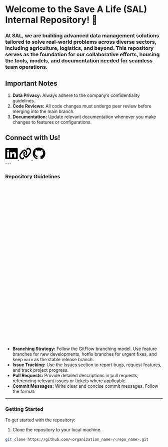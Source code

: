 # Welcome to the Save A Life (SAL) Internal Repository! 🌟

### At SAL, we are building advanced data management solutions tailored to solve real-world problems across diverse sectors, including agriculture, logistics, and beyond. This repository serves as the foundation for our collaborative efforts, housing the tools, models, and documentation needed for seamless team operations.

## Important Notes

1. **Data Privacy:** Always adhere to the company’s confidentiality guidelines.
2. **Code Reviews:** All code changes must undergo peer review before merging into the main branch.
3. **Documentation:** Update relevant documentation whenever you make changes to features or configurations.

## Connect with Us!

<div style="width: 100%, display: flex; align-items: center; gap: 10px;">
  <a href="https://www.linkedin.com/company/sal-save-a-life/">
    <img src="/assets/icons/linkedin.svg" alt="LinkedIn" width="40" height="40" style="color=#538dd7">
  </a>
  <a href="https://savealife.co.nz/">
    <img src="/assets/icons/link.svg" alt="Website" width="40" height="40" style="color=#538dd7">
  </a>
  <a href="https://github.com/SAVE-A-LIFE-New-Zealand">
    <img src="/assets/icons/github.svg" alt="Github" width="40" height="40" style="color=#538dd7">
  </a>
</div>
---

### Repository Guidelines

<div style="height: 500px; width: 100px; background-color:blue') no-repeat center; background-size: cover;">
  <!-- Image container -->
</div>

- **Branching Strategy:** Follow the GitFlow branching model. Use feature branches for new developments, hotfix branches for urgent fixes, and keep `main` as the stable release branch.
- **Issue Tracking:** Use the Issues section to report bugs, request features, and track project progress.
- **Pull Requests:** Provide detailed descriptions in pull requests, referencing relevant issues or tickets where applicable.
- **Commit Messages:** Write clear and concise commit messages. Follow the format:

---

### Getting Started

To get started with the repository:

1. Clone the repository to your local machine.

```bash
git clone https://github.com/<organization_name>/<repo_name>.git
```
